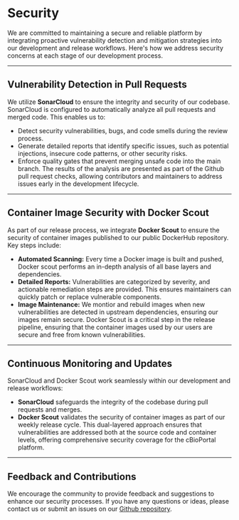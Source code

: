 # Security
We are committed to maintaining a secure and reliable platform by integrating proactive vulnerability detection and mitigation strategies into our development and release workflows. Here's  how we address security concerns at each stage of our development process.

---
## Vulnerability Detection in Pull Requests
We utilize **SonarCloud** to ensure the integrity and security of our codebase. SonarCloud is configured to automatically analyze all pull requests and merged code. This enables us to:
- Detect security vulnerabilities, bugs, and code smells during the review process.
- Generate detailed reports that identify specific issues, such as potential injections, insecure code patterns, or other security risks.
- Enforce quality gates that prevent merging unsafe code into the main branch.
The results of the analysis are presented as part of the Github pull request checks, allowing contributors and maintainers to address issues early in the development lifecycle.
---

## Container Image Security with Docker Scout
As part of our release process, we integrate **Docker Scout** to ensure the security of container images published to our public DockerHub repository. Key steps include:
- **Automated Scanning:** Every time a Docker image is built and pushed, Docker scout performs an in-depth analysis of all base layers and dependencies.
- **Detailed Reports:** Vulnerabilities are categorized by severity, and actionable remediation steps are provided. This ensures maintainers can quickly patch or replace vulnerable components.
- **Image Maintenance:** We montior and rebuild images when new vulnerabilities are detected in upstream dependencies, ensuring our images remain secure.
Docker Scout is a critical step in the release pipeline, ensuring that the container images used by our users are secure and free from known vulnerabilities.
---

## Continuous Monitoring and Updates
SonarCloud and Docker Scout work seamlessly within our development and release workflows:
- **SonarCloud** safeguards the integrity of the codebase during pull requests and merges.
- **Docker Scout** validates the security of container images as part of our weekly release cycle.
This dual-layered approach ensures that vulnerabilities are addressed both at the source code and container levels, offering comprehensive security coverage for the cBioPortal platform.
---

## Feedback and Contributions
We encourage the community to provide feedback and suggestions to enhance our security processes. If you have any questions or ideas, please contact us or submit an issues on our [Github repository](https://github.com/cBioPortal/cbioportal/security/policy).
